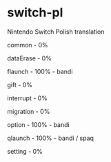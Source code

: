 # switch-pl
Nintendo Switch Polish translation

common - 0%

dataErase - 0%

flaunch - 100% - bandi

gift - 0%

interrupt - 0%

migration - 0%

option - 100% - bandi

qlaunch - 100% - bandi / spaq

setting - 0%
